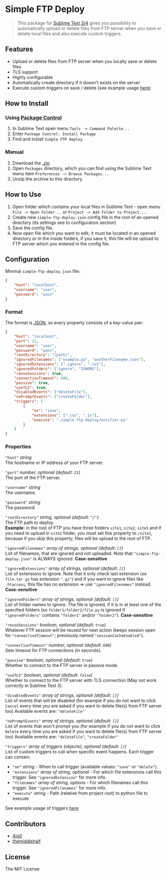 # Simple FTP Deploy
> This package for [Sublime Text 3/4](https://www.sublimetext.com/) gives you possibility to automatically upload or delete files from FTP server when you save or delete local files and also execute custom triggers.

## Features
- Upload or delete files from FTP server when you locally save or delete files
- TLS support
- Highly configurable
- Automatically create directory if it doesn't exists on the server
- Execute custom triggers on save / delete (see example usage [here](https://gist.github.com/Aiq0/790aa5f04209e5b049138445fd79c522))

## How to Install

### Using [Package Control](https://packagecontrol.io)
1. In Sublime Text open menu `Tools -> Command Palette...`
2. Enter `Package Control: Install Package`
3. Find and install `Simple FTP Deploy`

### Manual
1. Download the [.zip](https://github.com/HexRx/simple-ftp-deploy/archive/master.zip)
2. Open `Packages` directory, which you can find using the Sublime Text menu item `Preferences -> Browse Packages...`
3. Unzip the archive to this directory.

## How to Use

1. Open folder which contains your local files in Sublime Text - open menu `File -> Open Folder...` or `Project -> Add Folder to Project...`.
2. Create new `simple-ftp-deploy.json` config file in the root of an opened directory (its settings see to configuration section)
3. Save the config file.
4. Now open file which you want to edit, it must be located in an opened directory or in the inside folders, if you save it, this file will be upload to FTP server which you entered in the config file.

## Configuration

Minimal `simple-ftp-deploy.json` file:
```json
{
    "host": "localhost",
    "username": "user",
    "password": "pass"
}
```

### Format
The format is [JSON](https://www.json.org), so every property consists of a key-value pair:
```json
{
    "host": "localhost",
    "port": 21,
    "username": "user",
    "password": "pass",
    "rootDirectory": "/path/",
    "ignoredFilenames": ["example.py", "anotherFilename.json"],
    "ignoredExtensions": [".ignore", ".txt"],
    "ignoredFolders": ["ignore", "IGNORE"],
    "reuseSessions": true,
    "connectionTimeout": 600,
    "passive": true,
    "useTLS": true,
    "disabledEvents": ["deleteFile"],
    "noPromptEvents": ["createFolder"],
    "triggers": [
        {
            "on": "save",
            "extensions": [".css", ".js"],
            "execute": ".simple-ftp-deploy/minifier.py"
        }
    ]
}
```

### Properties

`"host"` *string*  
The hostname or IP address of your FTP server.

`"port"` *number, optional (default: `21`)*  
The port of the FTP server.

`"username"` *string*  
The username.

`"password"` *string*  
The password.

`"rootDirectory"` *string, optional (default: `"/"`)*  
The FTP path to deploy.  
**Example:** in the root of FTP you have three folders `site1`, `site2`, `site3` and if you need to upload in `site2` folder, you must set this property to `/site2`, because if you skip this property, files will be upload to the root of FTP.

`"ignoredFilenames"` *array of strings, optional (default: `[]`)*  
List of filenames, that are ignored and not uploaded. Note that `"simple-ftp-deploy.json"` is ALWAYS ignored. **Case-sensitive**

`"ignoredExtensions"` *array of strings, optional (default: `[]`)*  
List of extensions to ignore. Note that it only check last extension (so `file.tar.gz` has extension `".gz"`) and if you want to ignore files like `.htaccess`, this file has no extension => use `"ignoredFilenames"` instead. **Case-sensitive**

`"ignoredFolders"` *array of strings, optional (default: `[]`)*  
List of folder names to ignore. The file is ignored, if it is in at least one of the specified folders (so `folder1/folder2/file.py` is ignored if `"ignoredFolders"` contains `"folder1"` and/or `"folder2"`). **Case-sensitive**

`"reuseSessions"` *boolean, optional (default: `true`)*  
Whatever FTP session will be reused for next action (keeps session open for `"connectionTimeout"`; previously named `"sessionCacheEnabled"`).

`"connectionTimeout"` *number, optional (default: `600`)*  
Sets timeout for FTP connections (in seconds).

`"passive"` *boolean, optional (default: `true`)*  
Whether to connect to the FTP server in passive mode.

`"useTLS"` *boolean, optional (default: `false`)*  
Whether to connect to the FTP server with TLS connection (May not work correctly in Sublime Text 3).

`"disabledEvents"` *array of strings, optional (default: `[]`)*  
List of events that will be disabled (for example if you do not want to click `Cancel` every time you are asked if you want to delete file(s) from FTP server too)
Available events are: `"deleteFile"`

`"noPromptEvents"` *array of strings, optional (default: `[]`)*  
List of events that won't prompt you (for example if you do not want to click `Delete` every time you are asked if you want to delete file(s) from FTP server too)
Available events are: `"deleteFile"`, `"createFolder"`

`"triggers"` *array of triggers (objects), optional (default: `[]`)*  
List of custom triggers to call when specific event happens. Each trigger can contain:

* `"on"` *string* - When to call trigger (available values: `"save"` or `"delete"`).
* `"extensions"` *array of string, optional* - For which file extensions call this trigger. See `"ignoredExtension"` for more info.
* `"filenames"` *array of string, options* - For which filenames call this trigger. See `"ignoredFilenames"` for more info.
* `"execute"` *string* - Path (relative from project root) to python file to execute

See example usage of triggers [here](https://gist.github.com/Aiq0/790aa5f04209e5b049138445fd79c522)


## Contributors
- [Aiq0](https://github.com/Aiq0)
- [themiddlehalf](https://github.com/themiddlehalf)

## License
The MIT License
